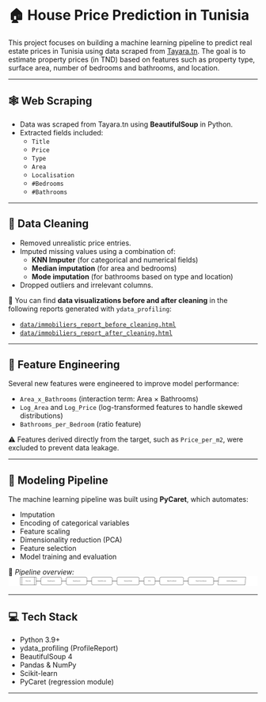 # 🏠 House Price Prediction in Tunisia

This project focuses on building a machine learning pipeline to predict real estate prices in Tunisia using data scraped from [Tayara.tn](https://www.tayara.tn). The goal is to estimate property prices (in TND) based on features such as property type, surface area, number of bedrooms and bathrooms, and location.

---

## 🕸️ Web Scraping

- Data was scraped from Tayara.tn using **BeautifulSoup** in Python.
- Extracted fields included:
  - `Title`
  - `Price`
  - `Type`
  - `Area`
  - `Localisation`
  - `#Bedrooms`
  - `#Bathrooms`

---

## 🧼 Data Cleaning

- Removed unrealistic price entries.
- Imputed missing values using a combination of:
  - **KNN Imputer** (for categorical and numerical fields)
  - **Median imputation** (for area and bedrooms)
  - **Mode imputation** (for bathrooms based on type and location)
- Dropped outliers and irrelevant columns.

📝 You can find **data visualizations before and after cleaning** in the following reports generated with `ydata_profiling`:
- [`data/immobiliers_report_before_cleaning.html`](data/immobiliers_report_before_cleaning.html)
- [`data/immobiliers_report_after_cleaning.html`](data/immobiliers_report_after_cleaning.html)

---

## 🧠 Feature Engineering

Several new features were engineered to improve model performance:

- `Area_x_Bathrooms` (interaction term: Area × Bathrooms)
- `Log_Area` and `Log_Price` (log-transformed features to handle skewed distributions)
- `Bathrooms_per_Bedroom` (ratio feature)

⚠️ Features derived directly from the target, such as `Price_per_m2`, were excluded to prevent data leakage.

---

## 🔧 Modeling Pipeline

The machine learning pipeline was built using **PyCaret**, which automates:

- Imputation
- Encoding of categorical variables
- Feature scaling
- Dimensionality reduction (PCA)
- Feature selection
- Model training and evaluation

📎 _Pipeline overview:_  
![Pipeline](data/pipeline_plot.png)

---

## 💻 Tech Stack

- Python 3.9+
- ydata_profiling (ProfileReport)
- BeautifulSoup 4
- Pandas & NumPy
- Scikit-learn
- PyCaret (regression module)

---
